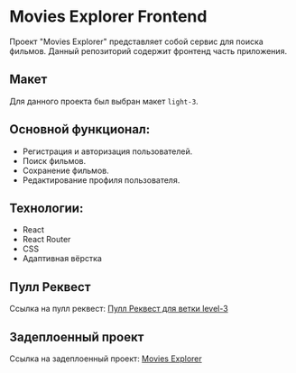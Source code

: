 # Movies Explorer Frontend

Проект "Movies Explorer" представляет собой сервис для поиска фильмов. Данный репозиторий содержит фронтенд часть приложения.

## Макет

Для данного проекта был выбран макет `light-3`. 

## Основной функционал:

- Регистрация и авторизация пользователей.
- Поиск фильмов.
- Сохранение фильмов.
- Редактирование профиля пользователя.

## Технологии:

- React
- React Router
- CSS
- Адаптивная вёрстка

## Пулл Реквест
Ссылка на пулл реквест: [Пулл Реквест для ветки level-3](https://github.com/i-lili/movies-explorer-frontend/pull/2)

## Задеплоенный проект
Ссылка на задеплоенный проект: [Movies Explorer](https://moviesdiploma.nomoreparties.sbs)
